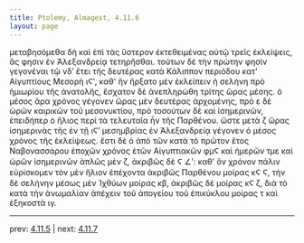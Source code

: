 ```yaml
---
title: Ptolemy, Almagest, 4.11.6
layout: page
---
```


μεταβησόμεθα δὴ καὶ ἐπὶ τὰς ὕστερον ἐκτεθειμένας αὐτῷ τρεῖς ἐκλείψεις, ἅς φησιν ἐν Ἀλεξανδρείᾳ τετηρῆσθαι. τούτων δὲ τὴν πρώτην φησὶν γεγονέναι τῷ νδʹ ἔτει τῆς δευτέρας κατὰ Κάλιππον περιόδου κατ' Αἰγυπτίους Μεσορὴ ιϚʹ, καθ' ἣν ἤρξατο μὲν ἐκλείπειν ἡ σελήνη πρὸ ἡμιωρίου τῆς ἀνατολῆς, ἔσχατον δὲ ἀνεπληρώθη τρίτης ὥρας μέσης. ὁ μέσος ἄρα χρόνος γέγονεν ὥρας μὲν δευτέρας ἀρχομένης, πρὸ ε δὲ ὡρῶν καιρικῶν τοῦ μεσονυκτίου, πρὸ τοσούτων δὲ καὶ ἰσημερινῶν, ἐπειδήπερ ὁ ἥλιος περὶ τὰ τελευταῖα ἦν τῆς Παρθένου. ὥστε μετὰ ζ ὥρας ἰσημερινὰς τῆς ἐν τῇ ιϚʹ μεσημβρίας ἐν Ἀλεξανδρείᾳ γέγονεν ὁ μέσος χρόνος τῆς ἐκλείψεως. ἔστι δὲ ὁ ἀπὸ τῶν κατὰ τὸ πρῶτον ἔτος Ναβονασσάρου ἐποχῶν χρόνος ἐτῶν Αἰγυπτιακῶν φμϚ καὶ ἡμερῶν τμε καὶ ὡρῶν ἰσημερινῶν ἁπλῶς μὲν ζ, ἀκριβῶς δὲ Ϛ ∠ʹ: καθ' ὃν χρόνον πάλιν εὑρίσκομεν τὸν μὲν ἥλιον ἐπέχοντα ἀκριβῶς Παρθένου μοίρας κϚ Ϛ, τὴν δὲ σελήνην μέσως μὲν Ἰχθύων μοίρας κβ, ἀκριβῶς δὲ μοίρας κϚ ζ, διὰ τὸ κατὰ τὴν ἀνωμαλίαν ἀπέχειν τοῦ ἀπογείου τοῦ ἐπικύκλου μοίρας τ καὶ ἑξηκοστὰ ιγ. 

---

prev: [4.11.5](../4.11.5/) | next: [4.11.7](../4.11.7/)

